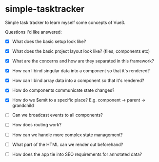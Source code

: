 # simple-tasktracker

Simple task tracker to learn myself some concepts of Vue3.


Questions I'd like answered:

- [x] What does the basic setup look like?
- [x] What does the basic project layout look like? (files, components etc)
- [x] What are the concerns and how are they separated in this framework?
- [x] How can I bind singular data into a component so that it's rendered?
- [x] How can I bind array data into a component so that it's rendered?
- [x] How do components communicate state changes?
- [x] How do we $emit to a specific place? E.g. component -> parent -> grandchild
- [ ] Can we broadcast events to all components?
- [ ] How does routing work?
- [ ] How can we handle more complex state management?
- [ ] What part of the HTML can we render out beforehand?
- [ ] How does the app tie into SEO requirements for annotated data?

